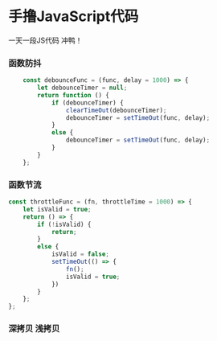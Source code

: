 <!--
 * @@file: 
 * @Author: majiaao
 * @Date: 2020-12-22 19:31:50
-->
# 手撸JavaScript代码
一天一段JS代码 冲鸭！

### 函数防抖


``` JavaScript
    const debounceFunc = (func, delay = 1000) => {
        let debounceTimer = null;
        return function () {
            if (debounceTimer) {
                clearTimeOut(debounceTimer);
                debounceTimer = setTimeOut(func, delay);
            }
            else {
                debounceTimer = setTimeOut(func, delay);
            }
        }
    };
```

### 函数节流
``` JavaScript
const throttleFunc = (fn, throttleTime = 1000) => {
    let isValid = true;
    return () => {
        if (!isValid) {
            return;
        }
        else {
            isValid = false;
            setTimeOut(() => {
                fn();
                isValid = true;
            })
        }
    };
};
```

### 深拷贝 浅拷贝